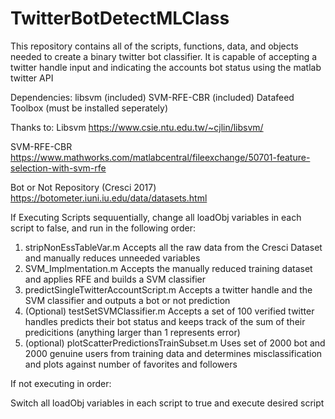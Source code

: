 # TwitterBotDetectMLClass

This repository contains all of the scripts, functions, data, and objects needed to create a binary twitter bot classifier. It is capable of accepting a twitter handle input and indicating the accounts bot status using the matlab twitter API

Dependencies:
libsvm (included)
SVM-RFE-CBR (included)
Datafeed Toolbox (must be installed seperately)


Thanks to:
Libsvm 
https://www.csie.ntu.edu.tw/~cjlin/libsvm/

SVM-RFE-CBR 
https://www.mathworks.com/matlabcentral/fileexchange/50701-feature-selection-with-svm-rfe

Bot or Not Repository (Cresci 2017)
https://botometer.iuni.iu.edu/data/datasets.html




If Executing Scripts sequuentially, change all loadObj variables in each script to false, and run in the following order:

1. stripNonEssTableVar.m  Accepts all the raw data from the Cresci Dataset and manually reduces unneeded variables
2. SVM_Implmentation.m   Accepts the manually reduced training dataset and applies RFE and builds a SVM classifier
3. predictSingleTwitterAccountScript.m   Accepts a twitter handle and the SVM classifier and outputs a bot or not prediction
4. (Optional) testSetSVMClassifier.m  Accepts a set of 100 verified twitter handles predicts their bot status and keeps track of the sum of their predicitions (anything larger than 1 represents error)
5. (optional) plotScatterPredictionsTrainSubset.m   Uses set of 2000 bot and 2000 genuine users from training data and determines misclassification and plots against number of favorites and followers

If not executing in order:

Switch all loadObj variables in each script to true and execute desired script
